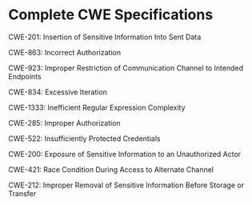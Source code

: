 

# Complete CWE Specifications

CWE-201: Insertion of Sensitive Information Into Sent Data

CWE-863: Incorrect Authorization

CWE-923: Improper Restriction of Communication Channel to Intended Endpoints

CWE-834: Excessive Iteration

CWE-1333: Inefficient Regular Expression Complexity

CWE-285: Improper Authorization

CWE-522: Insufficiently Protected Credentials

CWE-200: Exposure of Sensitive Information to an Unauthorized Actor

CWE-421: Race Condition During Access to Alternate Channel

CWE-212: Improper Removal of Sensitive Information Before Storage or Transfer